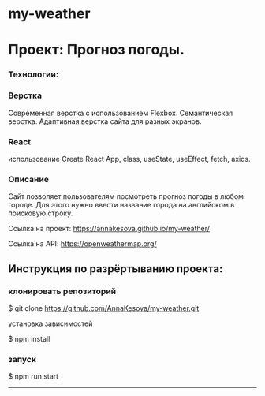 # my-weather

# Проект: Прогноз погоды. 

### Технологии:

### Верстка
Современная верстка с использованием Flexbox. Семантическая верстка. Адаптивная верстка сайта для разных экранов. 

### React
использование Create React App, class, useState, useEffect, fetch, axios.

### Описание
Сайт позволяет пользователям посмотреть прогноз погоды в любом городе. Для этого нужно ввести название города на английском в поисковую строку. 

Ссылка на проект: https://annakesova.github.io/my-weather/


Ссылка на API: https://openweathermap.org/

## Инструкция по разрёртыванию проекта:
### клонировать репозиторий
$ git clone  https://github.com/AnnaKesova/my-weather.git

установка зависимостей

$ npm install

### запуск

$ npm run start

------